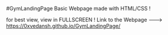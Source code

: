 #GymLandingPage
Basic Webpage made with HTML/CSS !

for best view, view in FULLSCREEN !
Link to the Webpage ---> https://0xvedansh.github.io/GymLandingPage/
